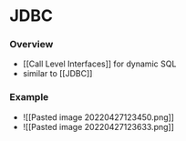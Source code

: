# JDBC
### Overview
+ [[Call Level Interfaces]] for dynamic SQL
+ similar to [[JDBC]]

### Example
+ ![[Pasted image 20220427123450.png]]
+ ![[Pasted image 20220427123633.png]]